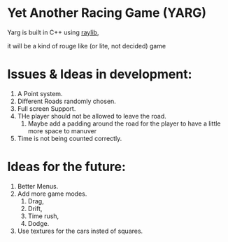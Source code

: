 # Yet Another Racing Game (YARG)

Yarg is built in C++ using [raylib](https://www.raylib.com),

it will be a kind of rouge like (or lite, not decided) game

# Issues & Ideas in development:

1. A Point system.
1. Different Roads randomly chosen.
1. Full screen Support.
1. THe player should not be allowed to leave the road.
    1. Maybe add a padding around the road for the player to have a little more space to manuver
1. Time is not being counted correctly.

# Ideas for the future:

1. Better Menus.
1. Add more game modes.
    1. Drag,
    1. Drift,
    1. Time rush,
    1. Dodge.
1. Use textures for the cars insted of squares.
